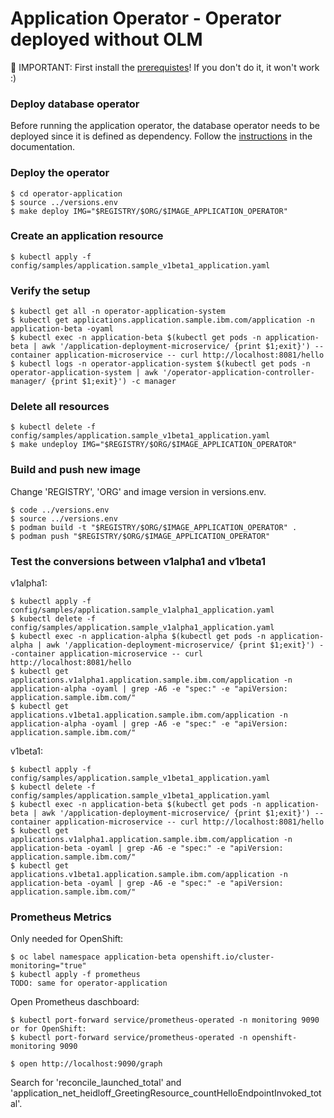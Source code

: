 # Application Operator - Operator deployed without OLM

🔴 IMPORTANT: First install the [prerequistes](Prerequisites.md)! If you don't do it, it won't work :)

### Deploy database operator

Before running the application operator, the database operator needs to be deployed since it is defined as dependency. Follow the [instructions](DbSetupWithoutOLM.md) in the documentation.

### Deploy the operator

```
$ cd operator-application
$ source ../versions.env
$ make deploy IMG="$REGISTRY/$ORG/$IMAGE_APPLICATION_OPERATOR"
```

### Create an application resource

```
$ kubectl apply -f config/samples/application.sample_v1beta1_application.yaml
```

### Verify the setup

```
$ kubectl get all -n operator-application-system
$ kubectl get applications.application.sample.ibm.com/application -n application-beta -oyaml
$ kubectl exec -n application-beta $(kubectl get pods -n application-beta | awk '/application-deployment-microservice/ {print $1;exit}') --container application-microservice -- curl http://localhost:8081/hello
$ kubectl logs -n operator-application-system $(kubectl get pods -n operator-application-system | awk '/operator-application-controller-manager/ {print $1;exit}') -c manager
```

### Delete all resources

```
$ kubectl delete -f config/samples/application.sample_v1beta1_application.yaml
$ make undeploy IMG="$REGISTRY/$ORG/$IMAGE_APPLICATION_OPERATOR"
```

### Build and push new image

Change 'REGISTRY', 'ORG' and image version in versions.env.

```
$ code ../versions.env
$ source ../versions.env
$ podman build -t "$REGISTRY/$ORG/$IMAGE_APPLICATION_OPERATOR" .
$ podman push "$REGISTRY/$ORG/$IMAGE_APPLICATION_OPERATOR"
```

### Test the conversions between v1alpha1 and v1beta1

v1alpha1:

```
$ kubectl apply -f config/samples/application.sample_v1alpha1_application.yaml
$ kubectl delete -f config/samples/application.sample_v1alpha1_application.yaml
$ kubectl exec -n application-alpha $(kubectl get pods -n application-alpha | awk '/application-deployment-microservice/ {print $1;exit}') --container application-microservice -- curl http://localhost:8081/hello
$ kubectl get applications.v1alpha1.application.sample.ibm.com/application -n application-alpha -oyaml | grep -A6 -e "spec:" -e "apiVersion: application.sample.ibm.com/" 
$ kubectl get applications.v1beta1.application.sample.ibm.com/application -n application-alpha -oyaml | grep -A6 -e "spec:" -e "apiVersion: application.sample.ibm.com/" 
```

v1beta1:

```
$ kubectl apply -f config/samples/application.sample_v1beta1_application.yaml
$ kubectl delete -f config/samples/application.sample_v1beta1_application.yaml
$ kubectl exec -n application-beta $(kubectl get pods -n application-beta | awk '/application-deployment-microservice/ {print $1;exit}') --container application-microservice -- curl http://localhost:8081/hello
$ kubectl get applications.v1alpha1.application.sample.ibm.com/application -n application-beta -oyaml | grep -A6 -e "spec:" -e "apiVersion: application.sample.ibm.com/" 
$ kubectl get applications.v1beta1.application.sample.ibm.com/application -n application-beta -oyaml | grep -A6 -e "spec:" -e "apiVersion: application.sample.ibm.com/" 
```

### Prometheus Metrics

Only needed for OpenShift:

```
$ oc label namespace application-beta openshift.io/cluster-monitoring="true"
$ kubectl apply -f prometheus
TODO: same for operator-application
```

Open Prometheus daschboard:

```
$ kubectl port-forward service/prometheus-operated -n monitoring 9090
or for OpenShift:
$ kubectl port-forward service/prometheus-operated -n openshift-monitoring 9090
```

```
$ open http://localhost:9090/graph
```

Search for 'reconcile_launched_total' and 'application_net_heidloff_GreetingResource_countHelloEndpointInvoked_total'.